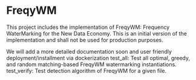 # FreqyWM
This project includes the implementation of FreqyWM: Frequency WaterMarking for the New Data Economy.
This is an initial version of the implementation and shall not be used for production purposes. 

We will add a more detailed documentation soon and user friendly deployment/installment via dockerization 
test_all: Test all optimal, greedy, and random matching-based FreqyWM watermarking instantiations. 
test_verify: Test detection algorithm of FreqyWM for a given file.


